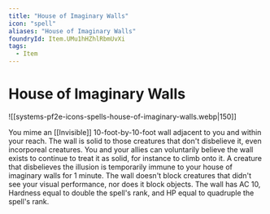 ```yaml
---
title: "House of Imaginary Walls"
icon: "spell"
aliases: "House of Imaginary Walls"
foundryId: Item.UMu1hHZhlRbmUvXi
tags:
  - Item
---
```


# House of Imaginary Walls
![[systems-pf2e-icons-spells-house-of-imaginary-walls.webp|150]]

You mime an [[Invisible]] 10-foot-by-10-foot wall adjacent to you and within your reach. The wall is solid to those creatures that don't disbelieve it, even incorporeal creatures. You and your allies can voluntarily believe the wall exists to continue to treat it as solid, for instance to climb onto it. A creature that disbelieves the illusion is temporarily immune to your house of imaginary walls for 1 minute. The wall doesn't block creatures that didn't see your visual performance, nor does it block objects. The wall has AC 10, Hardness equal to double the spell's rank, and HP equal to quadruple the spell's rank.
